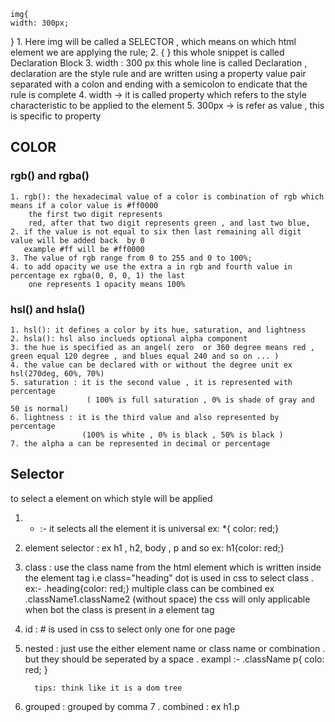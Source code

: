    
    img{
    width: 300px;
}
    1. Here img will be called a SELECTOR , which means on which html element we are applying the rule;
    2. {    } this whole snippet is called Declaration Block
    3. width : 300 px this whole line is called Declaration , 
       declaration are the style rule and are written using a property value pair separated with a colon
       and ending with a semicolon to endicate that the rule is complete
    4.  width -> it is called property which refers to the style characteristic to be applied to the element
    5. 300px  -> is refer as value , this is specific to property


##  COLOR

### rgb() and rgba()

    1. rgb(): the hexadecimal value of a color is combination of rgb which means if a color value is #ff0000 
        the first two digit represents
        red, after that two digit represents green , and last two blue,
    2. if the value is not equal to six then last remaining all digit value will be added back  by 0
       example #ff will be #ff0000
    3. The value of rgb range from 0 to 255 and 0 to 100%;
    4. to add opacity we use the extra a in rgb and fourth value in percentage ex rgba(0, 0, 0, 1) the last 
        one represents 1 opacity means 100%

### hsl() and hsla()


    1. hsl(): it defines a color by its hue, saturation, and lightness 
    2. hsla(): hsl also inclueds optional alpha component
    3. the hue is specified as an angel( zero  or 360 degree means red ,  green equal 120 degree , and blues equal 240 and so on ... )
    4. the value can be declared with or without the degree unit ex hsl(270deg, 60%, 70%)
    5. saturation : it is the second value , it is represented with percentage
                     ( 100% is full saturation , 0% is shade of gray and 50 is normal)
    6. lightness : it is the third value and also represented by percentage 
                    (100% is white , 0% is black , 50% is black )
    7. the alpha a can be represented in decimal or percentage 

## Selector
 to select a element on which style will be applied
 1. *  :- it selects all the element it is universal  ex: *{ color: red;}
 2. element selector : ex h1 , h2, body , p and so  ex:   h1{color: red;}
 3. class : use the class name from the html element which is written inside the element tag i.e class="heading"
            dot is used in css to select class . ex:-   .heading{color: red;}
            multiple class can be combined ex .className1.className2 (without space) the css will only applicable when bot 
            the class is present in a element tag
4.  id : # is used in css to select 
         only one for one page
5. nested : just use the either element name or class name or combination . but they should be seperated by a space .
         exampl :- .className p{
            colo: red;
         }

         tips: think like it is a dom tree
6. grouped : grouped by comma 
7 . combined : ex h1.p
